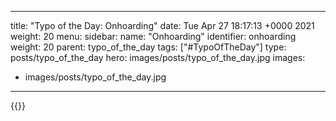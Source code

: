 
---
title: "Typo of the Day: Onhoarding"
date: Tue Apr 27 18:17:13 +0000 2021
weight: 20
menu:
  sidebar:
    name: "Onhoarding"
    identifier: onhoarding
    weight: 20
    parent: typo_of_the_day
tags: ["#TypoOfTheDay"]
type: posts/typo_of_the_day
hero: images/posts/typo_of_the_day.jpg
images:
- images/posts/typo_of_the_day.jpg
---


{{<x user="mariatta" id="1387108590482182144">}}

